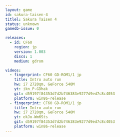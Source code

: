 ```yaml
---
layout: game
id: sakura-taisen-4
titlel: Sakura Taisen 4
status: unknown
gamedb-issue: 0

releases:
  - id: CF60
    region: jp
    version: 1.003
    discs: 1
    medium: gdrom

videos:
  - fingerprint: CF60 GD-ROM1/1 jp
    title: Intro auto run
    hw: i7 2720qm, GeForce 540M
    yt: ikn_P-GDhak
    git: d59197f84353d7d2b746383e9277d9ed7c8c4053
    platform: win86-release
  - fingerprint: CF60 GD-ROM1/1 jp
    title: Intro auto run
    hw: i7 2720qm, GeForce 540M
    yt: ekJo-Wm6Sts
    git: d59197f84353d7d2b746383e9277d9ed7c8c4053
    platform: win86-release
---
```

